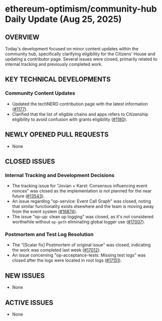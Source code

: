 # ethereum-optimism/community-hub Daily Update (Aug 25, 2025)

## OVERVIEW 
Today's development focused on minor content updates within the community hub, specifically clarifying eligibility for the Citizens' House and updating a contributor page. Several issues were closed, primarily related to internal tracking and previously completed work.

## KEY TECHNICAL DEVELOPMENTS

### Community Content Updates
*   Updated the techNERD contribution page with the latest information ([#1177](https://github.com/ethereum-optimism/community-hub/pull/1177)).
*   Clarified that the list of eligible chains and apps refers to Citizenship eligibility to avoid confusion with grants eligibility ([#1180](https://github.com/ethereum-optimism/community-hub/pull/1180)).

## NEWLY OPENED PULL REQUESTS
- None

## CLOSED ISSUES

### Internal Tracking and Development Decisions
*   The tracking issue for "Jovian + Karst: Consensus influencing event nonces" was closed as the implementation is not planned for the near future ([#13543](https://github.com/ethereum-optimism/community-hub/issues/13543)).
*   An issue regarding "op-service: Event Call Graph" was closed, noting that similar functionality exists elsewhere and the team is moving away from the event system ([#16874](https://github.com/ethereum-optimism/community-hub/issues/16874)).
*   The issue "op-up: clean up logging" was closed, as it's not considered worthwhile without `op-geth` eliminating global logger use ([#17007](https://github.com/ethereum-optimism/community-hub/issues/17007)).

### Postmortem and Test Log Resolution
*   The "[Scalar fix] Postmortem of original issue" was closed, indicating the work was completed last week ([#17012](https://github.com/ethereum-optimism/community-hub/issues/17012)).
*   An issue concerning "op-acceptance-tests: Missing test logs" was closed after the logs were located in root logs ([#17151](https://github.com/ethereum-optimism/community-hub/issues/17151)).

## NEW ISSUES
- None

## ACTIVE ISSUES
- None